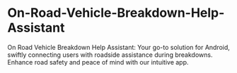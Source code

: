 # On-Road-Vehicle-Breakdown-Help-Assistant
On Road Vehicle Breakdown Help Assistant: Your go-to solution for Android, swiftly connecting users with roadside assistance during breakdowns. Enhance road safety and peace of mind with our intuitive app.
